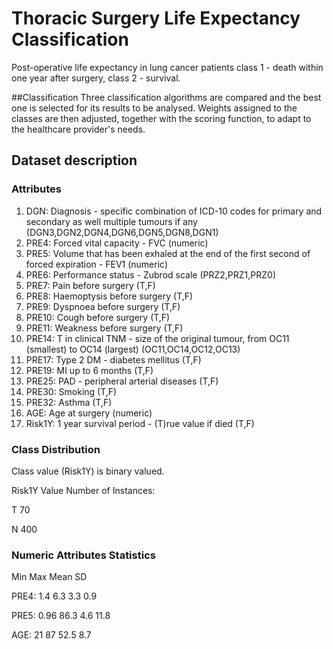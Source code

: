# Thoracic Surgery Life Expectancy Classification
Post-operative life expectancy in lung cancer patients
class 1 - death within one year after surgery, class 2 - survival.

##Classification
Three classification algorithms are compared and the best one is selected for its results to be analysed. Weights assigned to the classes are then adjusted, together with the scoring function, to adapt to the healthcare provider's needs.

## Dataset description
### Attributes
1. DGN: Diagnosis - specific combination of ICD-10 codes for primary and secondary as well multiple tumours if any (DGN3,DGN2,DGN4,DGN6,DGN5,DGN8,DGN1)
2. PRE4: Forced vital capacity - FVC (numeric)
3. PRE5: Volume that has been exhaled at the end of the first second of forced expiration - FEV1 (numeric)
4. PRE6: Performance status - Zubrod scale (PRZ2,PRZ1,PRZ0)
5. PRE7: Pain before surgery (T,F)
6. PRE8: Haemoptysis before surgery (T,F)
7. PRE9: Dyspnoea before surgery (T,F)
8. PRE10: Cough before surgery (T,F)
9. PRE11: Weakness before surgery (T,F)
10. PRE14: T in clinical TNM - size of the original tumour, from OC11 (smallest) to OC14 (largest) (OC11,OC14,OC12,OC13)
11. PRE17: Type 2 DM - diabetes mellitus (T,F)
12. PRE19: MI up to 6 months (T,F)
13. PRE25: PAD - peripheral arterial diseases (T,F)
14. PRE30: Smoking (T,F)
15. PRE32: Asthma (T,F)
16. AGE: Age at surgery (numeric)
17. Risk1Y: 1 year survival period - (T)rue value if died (T,F)

### Class Distribution
Class value (Risk1Y) is binary valued.

Risk1Y Value Number of Instances:

T 70

N 400

### Numeric Attributes Statistics
Min Max Mean SD

PRE4: 1.4 6.3 3.3 0.9

PRE5: 0.96 86.3 4.6 11.8

AGE: 21 87 52.5 8.7

